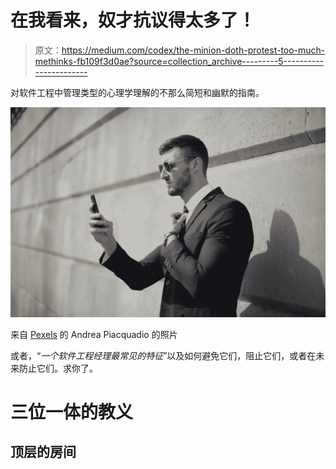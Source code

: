 # 在我看来，奴才抗议得太多了！

> 原文：<https://medium.com/codex/the-minion-doth-protest-too-much-methinks-fb109f3d0ae?source=collection_archive---------5----------------------->

对软件工程中管理类型的心理学理解的不那么简短和幽默的指南。

![](img/107dea1f6fba5fec12eb69595f73d3cc.png)

来自 [Pexels](https://www.pexels.com/photo/man-in-black-suit-jacket-holding-smartphone-3778520/?utm_content=attributionCopyText&utm_medium=referral&utm_source=pexels) 的 Andrea Piacquadio 的照片

或者，“*一个软件工程经理最常见的特征*”以及如何避免它们，阻止它们，或者在未来防止它们。求你了。

# 三位一体的教义

## 顶层的房间